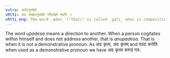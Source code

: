 ```yaml
---
sutra: अदोऽनुपदेशे
vRtti: अदः शब्दोऽनुपदेशे गतिसंज्ञो भवति ॥
vRtti_eng: The word _adas_ \"that\" is called _gati_ when in composition with a verb and not implying a direction to another.
---
```

The word _upadesa_ means a direction to another. When a person cogitates within himself and does not address another, that is _anupadesa_. That is when it is not a demonstrative pronoun. As अदः कृत्य, अदः कृतम् and यददः करोति when used as a demonstrative pronoun we have अदः कृत्वा काण्डं गतः.
